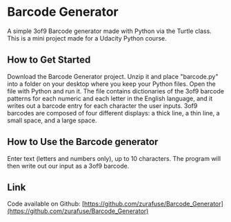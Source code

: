 # Barcode Generator
A simple 3of9 Barcode generator made with Python via the Turtle class. This is a mini project made for a Udacity Python course.

## How to Get Started

Download the Barcode Generator project. Unzip it and place "barcode.py" into a folder on your desktop where you keep your Python files. Open the file with Python and run it. The file contains dictionaries of the 3of9 barcode patterns for each numeric and each letter in the English language, and it writes out a barcode entry for each character the user inputs. 3of9 barcodes are composed of four different displays: a thick line, a thin line, a small space, and a large space.

## How to Use the Barcode generator

Enter text (letters and numbers only), up to 10 characters. The program will then write out our input as a 3of9 barcode.

## Link

Code available on Github: [https://github.com/zurafuse/Barcode_Generator](https://github.com/zurafuse/Barcode_Generator)

